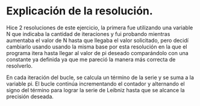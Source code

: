 # Explicación de la resolución.

Hice 2 resoluciones de este ejercicio, la primera fue utilizando una variable N que indicaba la cantidad de iteraciones
y fui probando mientras aumentaba el valor de N hasta que llegaba el valor solicitado, pero decidí cambiarlo usando usando la misma base por esta resolución en la que el programa
itera hasta llegar al valor de pi deseado comparándolo con una constante ya definida ya que me pareció la manera más correcta de resolverlo.

En cada iteración del bucle, se calcula un término de la serie y se suma a la variable pi. El bucle continúa incrementando el contador y alternando el 
signo del término para lograr la serie de Leibniz hasta que se alcance la precisión deseada.
